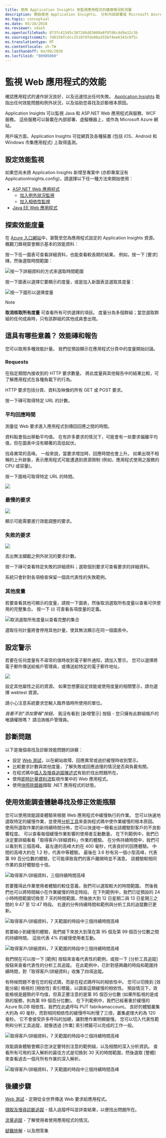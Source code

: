 ```yaml
---
title: 使用 Application Insights 來監視應用程式的健康情況和流量
description: 開始使用 Application Insights。 分析內部部署或 Microsoft Azure 應用程式的使用情況、可用性和效能。
ms.topic: conceptual
ms.date: 05/10/2018
ms.reviewer: sdash
ms.openlocfilehash: 873fc41585c387246d83008a8f97d6c4d9a32c3b
ms.sourcegitcommit: 7d8158fcdcc25107dfda98a355bf4ee6343c0f5c
ms.translationtype: MT
ms.contentlocale: zh-TW
ms.lasthandoff: 04/09/2020
ms.locfileid: "80985060"
---
```

# <a name="monitor-performance-in-web-applications"></a>監視 Web 應用程式的效能


確認應用程式的運作狀況良好，以及迅速找出任何失敗。 [Application Insights][start] 能指出任何效能問題和例外狀況，以及協助您尋找及診斷根本原因。

Application Insights 可以監視 Java 和 ASP.NET Web 應用程式與服務、WCF 服務。 這些服務可以裝載在內部部署、虛擬機器上，或作為 Microsoft Azure 網站。 

用戶端方面，Application Insights 可從網頁及各種裝置 (包括 iOS、Android 和 Windows 市集應用程式) 上取得遙測。

## <a name="set-up-performance-monitoring"></a><a name="setup"></a>設定效能監視
如果您尚未將 Application Insights 新增至專案中 (亦即專案沒有 ApplicationInsights.config)，請選擇以下任一種方法來開始使用：

* [ASP.NET Web 應用程式](../../azure-monitor/app/asp-net.md)
  * [加入例外狀況監視](../../azure-monitor/app/asp-net-exceptions.md)
  * [加入相依性監視](../../azure-monitor/app/monitor-performance-live-website-now.md)
* [Java EE Web 應用程式](https://docs.microsoft.com/azure/azure-monitor/app/java-in-process-agent)

## <a name="exploring-performance-metrics"></a><a name="view"></a>探索效能度量
在 [Azure 入口網站](https://portal.azure.com)中，瀏覽至您為應用程式設定的 Application Insights 資源。 概觀刀鋒視窗會顯示基本的效能資料：

按一下任一圖表可查看詳細資料，也能查看較長期的結果。 例如，按一下 [要求] 磚，然後選取時間範圍：

![按一下詳細資料的方式來選取時間範圍](./media/web-monitor-performance/appinsights-48metrics.png)

按一下圖表以選擇它要顯示的度量，或是加入新圖表並選取其度量：

![按一下圖形以選擇度量](./media/web-monitor-performance/appinsights-61perfchoices.png)

> [!NOTE]
> **取消核取所有度量** 可查看所有可供選擇的項目。 度量分為多個群組；當您選取群組的任何成員時，只有該群組的其他成員會出現。

## <a name="what-does-it-all-mean-performance-tiles-and-reports"></a><a name="metrics"></a>這具有哪些意義？ 效能磚和報告
您可以取用多種效能計量。 我們從預設顯示在應用程式分頁中的度量開始討論。

### <a name="requests"></a>Requests
在指定期間內接收到的 HTTP 要求數量。 將此度量與其他報告中的結果比較，可了解應用程式在各種負載下的行為。

HTTP 要求包括分頁、資料及映像的所有 GET 或 POST 要求。

按一下磚可取得特定 URL 的計數。

### <a name="average-response-time"></a>平均回應時間
測量從 Web 要求進入應用程式到傳回回應之間的時間。

資料點會指出移動平均值。 在有許多要求的情況下，可能會有一些要求偏離平均值，但在圖表中沒有顯著的高低起伏。

找尋異常的高峰。 一般來說，當要求增加時，回應時間也會上升。 如果出現不相稱的上升跡象，表示應用程式可能遭遇到資源限制 (例如，應用程式使用之服務的 CPU 或容量)。

按一下圖格可取得特定 URL 的時間。

![](./media/web-monitor-performance/appinsights-42reqs.png)

### <a name="slowest-requests"></a>最慢的要求
![](./media/web-monitor-performance/appinsights-44slowest.png)

顯示可能需要進行效能調整的要求。

### <a name="failed-requests"></a>失敗的要求
![](./media/web-monitor-performance/appinsights-46failed.png)

丟出無法攔截之例外狀況的要求計數。

按一下磚可查看特定失敗的詳細資料；選取個別要求可查看要求的詳細資料。 

系統只會針對各項檢查保留一個具代表性的失敗範例。

### <a name="other-metrics"></a>其他度量
若要查看其他可顯示的度量，請按一下圖表，然後取消選取所有度量以查看可供使用的完整集合。 按一下 (i) 可查看各項度量的定義。

![取消選取所有度量以查看完整的集合](./media/web-monitor-performance/appinsights-62allchoices.png)

選取任何計量將會停用其他計量，使其無法顯示在同一個圖表中。

## <a name="set-alerts"></a>設定警示
若要在任何度量有不尋常的值時收到電子郵件通知，請加入警示。 您可以選擇將電子郵件傳送給帳戶管理員，或傳送給特定的電子郵件地址。

![](./media/web-monitor-performance/appinsights-413setMetricAlert.png)

設定其他屬性之前的資源。 如果您想要設定效能或使用度量的相關警示，請勿選擇 webtest 資源。

請小心注意系統要求您輸入臨界值時所使用的單位。

*我看不到"添加警報"按鈕。* 我沒有看到 [新增警示] 按鈕 - 您只擁有此群組帳戶的唯讀權限嗎？ 請洽詢帳戶管理員。

## <a name="diagnosing-issues"></a><a name="diagnosis"></a>診斷問題
以下是幾個尋找及診斷效能問題的訣竅：

* 設定 [Web 測試][availability]，以在網站故障、回應異常或過於緩慢時收到警示。 
* 比較要求計數與其他度量，了解失敗或回應過慢的情況是否與負載有關。
* 在程式碼中[插入及搜尋追蹤陳述式][diagnostic]有助於找出問題所在。
* 使用[即時計量資料流][livestream]監視作業中的 Web 應用程式。
* 使用[快照除錯器][snapshot]擷取 .NET 應用程式的狀態。

## <a name="find-and-fix-performance-bottlenecks-with-performance-investigation-experience"></a>使用效能調查體驗尋找及修正效能瓶頸

您可以使用效能調查體驗來檢閱 Web 應用程式中緩慢執行的作業。 您可以快速地選取特定的緩慢作業，並使用[分析工具](../../azure-monitor/app/profiler.md)來查詢程式碼中使作業緩慢的根本原因。 使用所選取作業的新持續時間分佈，您可以快速地一眼看出該體驗對客戶的不良影響程度。 可以查看每個緩慢作業影響的使用者互動數量。 在下列範例中，我們已決定要詳細看看「取得客戶/詳細資料」作業的體驗。 在分佈持續時間中，我們可以看到有三個高峰。 最左邊的高峰大約在 400 毫秒，代表良好的回應體驗。 中間的高峰大約在 1.2 秒，代表中等體驗。 最後在 3.6 秒有另一個小型高峰，代表第 99 百分位數的體驗，它可能導致我們的客戶離開時並不滿意。 該體驗較相同作業的良好體驗低十倍。 

![取得客戶/詳細資料，三個持續時間高峰](./media/web-monitor-performance/PerformanceTriageViewZoomedDistribution.png)

若要獲得此作業使用者體驗的較佳意義，我們可以選取較大的時間範圍。 然後我們也可以將時間縮小在作業緩慢的特定時段。 在下列範例中，我們已從預設的 24 小時時間範圍切換至 7 天的時間範圍，然後放大到 12 日星期二與 13 日星期三之間的 9:47 至 12:47 時段。 右邊的分佈持續時間和範例與分析工具的追蹤數已更新。

![取得客戶/詳細資料，7 天範圍的時段中三個持續時間高峰](./media/web-monitor-performance/PerformanceTriageView7DaysZoomedTrend.png)

若要縮小到緩慢的體驗，我們接下來放大到落在第 95 個及第 99 個百分位數之間的持續時間。 這些代表 4% 的緩慢使用者互動。

![取得客戶/詳細資料，7 天範圍的時段中三個持續時間高峰](./media/web-monitor-performance/PerformanceTriageView7DaysZoomedTrendZoomed95th99th.png)

我們現在可以按一下 [範例] 按鈕來查看代表性的範例，或按一下 [分析工具追蹤] 按鈕來查看代表性的分析工具追蹤。 在此範例中，已針對感興趣的時段和範圍持續時間，對「取得客戶/詳細資料」收集了四項追蹤。

有時候問題不會在您的程式碼，而是在程式碼呼叫的相依性中。 您可以切換到 [效能分級] 檢視的 [相依性] 索引標籤，以調查這類緩慢的相依性。 預設情況下，效能檢視是趨勢的平均值，但真正要注意的是第 95 個百分位數 (如果所監視的是成熟的服務，則為第 99 個百分位數)。 在下列範例中，我們已經著重於緩慢的 Azure BLOB 相依性，我們在此處呼叫 PUT fabrikamaccount。 良好的體驗叢集大約為 40 毫秒，而對相同相依性的緩慢呼叫則慢了三倍，叢集處理大約為 120 毫秒。 它不會接受許多呼叫的加總，讓對應作業明顯變慢。 您可以切入代表性範例和分析工具追蹤，就像透過 [作業] 索引標籤可以完成的工作一般。

![取得客戶/詳細資料，7 天範圍的時段中三個持續時間高峰](./media/web-monitor-performance/SlowDependencies95thTrend.png)

效能調查體驗會顯示您決定要特別注意的範例組，以及相關的深入分析資訊。 查看所有可用的深入解析的最佳方式是切換到 30 天的時間範圍，然後選取 [整體] 來查看過去一個月所有作業的深入解析。

![取得客戶/詳細資料，7 天範圍的時段中三個持續時間高峰](./media/web-monitor-performance/Performance30DayOveralllnsights.png)


## <a name="next-steps"></a><a name="next"></a>後續步驟
[Web 測試][availability] - 定期從全世界傳送 Web 要求給應用程式。

[擷取及搜尋診斷追蹤][diagnostic] - 插入追蹤呼叫並詳查結果，以便找出問題所在。

[流量追蹤][usage] - 了解使用者使用應用程式的情況。

[疑難排解][qna] - 以及問答集



<!--Link references-->

[availability]: ../../azure-monitor/app/monitor-web-app-availability.md
[diagnostic]: ../../azure-monitor/app/diagnostic-search.md
[greenbrown]: ../../azure-monitor/app/asp-net.md
[qna]: ../../azure-monitor/app/troubleshoot-faq.md
[redfield]: ../../azure-monitor/app/monitor-performance-live-website-now.md
[start]: ../../azure-monitor/app/app-insights-overview.md
[usage]: usage-overview.md
[livestream]: ../../azure-monitor/app/live-stream.md
[snapshot]: ../../azure-monitor/app/snapshot-debugger.md



